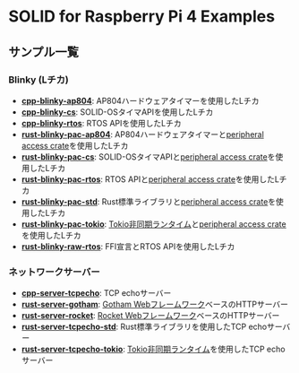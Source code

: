 # SOLID for Raspberry Pi 4 Examples

## サンプル一覧

### Blinky (Lチカ)

- **[cpp-blinky-ap804](./cpp-blinky-ap804)**: AP804ハードウェアタイマーを使用したLチカ
- **[cpp-blinky-cs](./cpp-blinky-cs)**: SOLID-OSタイマAPIを使用したLチカ
- **[cpp-blinky-rtos](./cpp-blinky-rtos)**: RTOS APIを使用したLチカ
- **[rust-blinky-pac-ap804](./rust-blinky-pac-ap804)**: AP804ハードウェアタイマーと[peripheral access crate](./common/bcm2711_pac)を使用したLチカ
- **[rust-blinky-pac-cs](./rust-blinky-pac-cs)**: SOLID-OSタイマAPIと[peripheral access crate](./common/bcm2711_pac)を使用したLチカ
- **[rust-blinky-pac-rtos](./rust-blinky-pac-rtos)**: RTOS APIと[peripheral access crate](./common/bcm2711_pac)を使用したLチカ
- **[rust-blinky-pac-std](./rust-blinky-pac-std)**: Rust標準ライブラリと[peripheral access crate](./common/bcm2711_pac)を使用したLチカ
- **[rust-blinky-pac-tokio](./rust-blinky-pac-tokio)**: [Tokio非同期ランタイム](https://tokio.rs)と[peripheral access crate](./common/bcm2711_pac)を使用したLチカ
- **[rust-blinky-raw-rtos](./rust-blinky-raw-rtos)**: FFI宣言とRTOS APIを使用したLチカ

### ネットワークサーバー

- **[cpp-server-tcpecho](./cpp-server-tcpecho)**: TCP echoサーバー
- **[rust-server-gotham](./rust-server-gotham)**: [Gotham Webフレームワーク](https://gotham.rs/)ベースのHTTPサーバー
- **[rust-server-rocket](./rust-server-rocket)**: [Rocket Webフレームワーク](https://rocket.rs/)ベースのHTTPサーバー
- **[rust-server-tcpecho-std](./rust-server-tcpecho-std)**: Rust標準ライブラリを使用したTCP echoサーバー
- **[rust-server-tcpecho-tokio](./rust-server-tcpecho-tokio)**: [Tokio非同期ランタイム](https://tokio.rs)を使用したTCP echoサーバー

